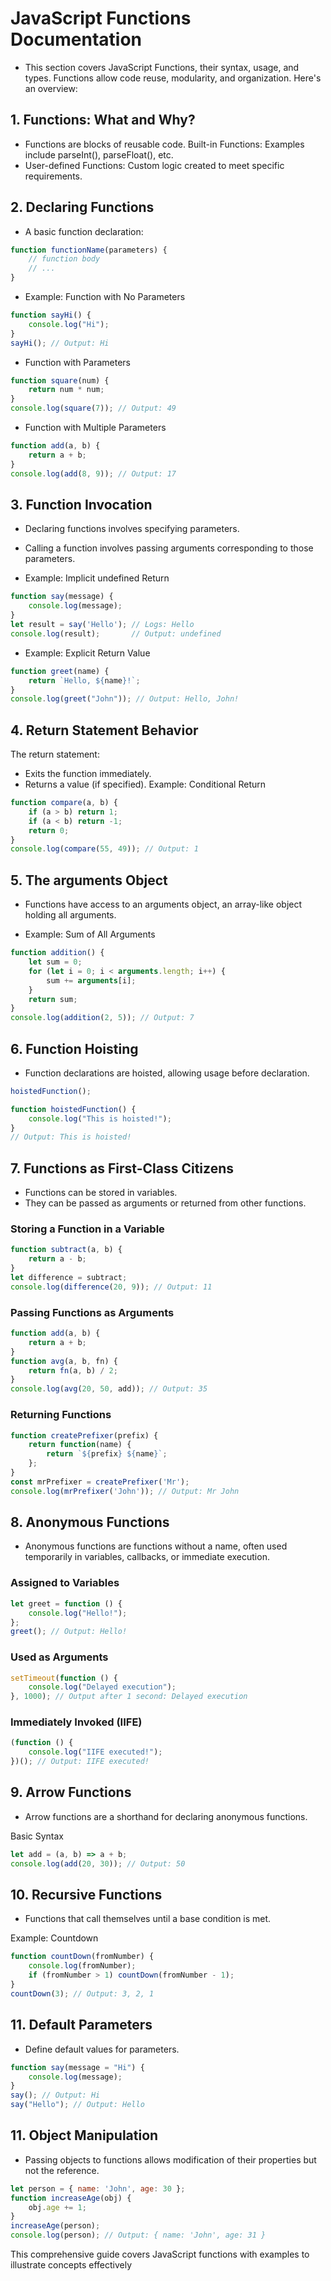 # JavaScript Functions Documentation
- This section covers JavaScript Functions, their syntax, usage, and types. Functions allow code reuse, modularity, and organization. Here's an overview:

## 1. Functions: What and Why?
- Functions are blocks of reusable code.
Built-in Functions: Examples include parseInt(), parseFloat(), etc.
- User-defined Functions: Custom logic created to meet specific requirements.
## 2. Declaring Functions
- A basic function declaration:

```javascript
function functionName(parameters) {
    // function body
    // ...
}
```
- Example: Function with No Parameters
```javascript
function sayHi() {
    console.log("Hi");
}
sayHi(); // Output: Hi
```
- Function with Parameters
```javascript
function square(num) {
    return num * num;
}
console.log(square(7)); // Output: 49
```
- Function with Multiple Parameters
```javascript
function add(a, b) {
    return a + b;
}
console.log(add(8, 9)); // Output: 17
```
## 3. Function Invocation
- Declaring functions involves specifying parameters.
- Calling a function involves passing arguments corresponding to those parameters.

- Example: Implicit undefined Return
```javascript
function say(message) {
    console.log(message);
}
let result = say('Hello'); // Logs: Hello
console.log(result);       // Output: undefined
```
- Example: Explicit Return Value
```javascript
function greet(name) {
    return `Hello, ${name}!`;
}
console.log(greet("John")); // Output: Hello, John!
```
## 4. Return Statement Behavior
The return statement:

- Exits the function immediately.
- Returns a value (if specified).
Example: Conditional Return
```javascript
function compare(a, b) {
    if (a > b) return 1;
    if (a < b) return -1;
    return 0;
}
console.log(compare(55, 49)); // Output: 1
```
## 5. The arguments Object
- Functions have access to an arguments object, an array-like object holding all arguments.

- Example: Sum of All Arguments
```javascript
function addition() {
    let sum = 0;
    for (let i = 0; i < arguments.length; i++) {
        sum += arguments[i];
    }
    return sum;
}
console.log(addition(2, 5)); // Output: 7
```
## 6. Function Hoisting
- Function declarations are hoisted, allowing usage before declaration.

```javascript
hoistedFunction();

function hoistedFunction() {
    console.log("This is hoisted!");
}
// Output: This is hoisted!
```
## 7. Functions as First-Class Citizens
- Functions can be stored in variables.
- They can be passed as arguments or returned from other functions.
### Storing a Function in a Variable
```javascript
function subtract(a, b) {
    return a - b;
}
let difference = subtract;
console.log(difference(20, 9)); // Output: 11
```
### Passing Functions as Arguments
```javascript
function add(a, b) {
    return a + b;
}
function avg(a, b, fn) {
    return fn(a, b) / 2;
}
console.log(avg(20, 50, add)); // Output: 35
```
### Returning Functions
```javascript
function createPrefixer(prefix) {
    return function(name) {
        return `${prefix} ${name}`;
    };
}
const mrPrefixer = createPrefixer('Mr');
console.log(mrPrefixer('John')); // Output: Mr John
```
## 8. Anonymous Functions
- Anonymous functions are functions without a name, often used temporarily in variables, callbacks, or immediate execution.

### Assigned to Variables
```javascript
let greet = function () {
    console.log("Hello!");
};
greet(); // Output: Hello!
```
### Used as Arguments
```javascript
setTimeout(function () {
    console.log("Delayed execution");
}, 1000); // Output after 1 second: Delayed execution
```
### Immediately Invoked (IIFE)
```javascript
(function () {
    console.log("IIFE executed!");
})(); // Output: IIFE executed!
```
## 9. Arrow Functions
- Arrow functions are a shorthand for declaring anonymous functions.

Basic Syntax
```javascript
let add = (a, b) => a + b;
console.log(add(20, 30)); // Output: 50
```
## 10. Recursive Functions
- Functions that call themselves until a base condition is met.

Example: Countdown
```javascript
function countDown(fromNumber) {
    console.log(fromNumber);
    if (fromNumber > 1) countDown(fromNumber - 1);
}
countDown(3); // Output: 3, 2, 1
```
## 11.  Default Parameters
- Define default values for parameters.

```javascript
function say(message = "Hi") {
    console.log(message);
}
say(); // Output: Hi
say("Hello"); // Output: Hello
```
## 11. Object Manipulation
- Passing objects to functions allows modification of their properties but not the reference.

```javascript
let person = { name: 'John', age: 30 };
function increaseAge(obj) {
    obj.age += 1;
}
increaseAge(person);
console.log(person); // Output: { name: 'John', age: 31 }
```
This comprehensive guide covers JavaScript functions with examples to illustrate concepts effectively